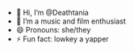 - 👋 Hi, I’m @Deathtania
- 👀 I’m a music and film enthusiast
- 😄 Pronouns: she/they
- ⚡ Fun fact: lowkey a yapper
<!---
Deathtania/Deathtania is a ✨ special ✨ repository because its `README.md` (this file) appears on your GitHub profile.
You can click the Preview link to take a look at your changes.
--->
